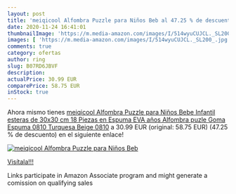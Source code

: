 ```yaml
---
layout: post
title: 'meiqicool Alfombra Puzzle para Niños Beb al 47.25 % de descuento'
date: 2020-11-24 16:41:01
thumbnailImage: 'https://m.media-amazon.com/images/I/514wyuCUJCL._SL200_.jpg'
images: [ 'https://m.media-amazon.com/images/I/514wyuCUJCL._SL200_.jpg' ]
comments: true
category: ofertas
author: ring
slug: B07RD6JBVF
description:
actualPrice: 30.99 EUR
comparePrice: 58.75 EUR
inStock: true
---
```


Ahora mismo tienes [meiqicool Alfombra Puzzle para Niños Bebe Infantil  esteras de 30x30 cm  18 Piezas en Espuma EVA años Alfombra puzle Goma Espuma 0810 Turquesa Beige 0810](https://www.amazon.es/dp/B07RD6JBVF/?tag=tolees-21) a 30.99 EUR (original: 58.75 EUR) (47.25 %  de descuento) en el siguiente enlace!

[![meiqicool Alfombra Puzzle para Niños Beb](https://m.media-amazon.com/images/I/514wyuCUJCL._SL200_.jpg)](https://www.amazon.es/dp/B07RD6JBVF/?tag=tolees-21)

[Visítala!!!](https://www.amazon.es/dp/B07RD6JBVF/?tag=tolees-21)

Links participate in Amazon Associate program and might generate a comission on qualifying sales
